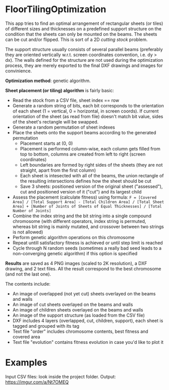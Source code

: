 # FloorTilingOptimization

This app tries to find an optimal arrangement of rectangular sheets (or tiles) of different sizes and thicknesses on a predefined support structure 
on the condition that the sheets can only be mounted on the beams. The sheets can be cut and/or flipped. This is sort of a 2D *cutting stock* problem.

The support structure usually consists of several parallel beams (preferably they are oriented vertically w.r.t. screen coordinates convention, i.e. dy > dx).
The walls defined for the structure are not used during the optimization process, they are merely exported to the final DXF drawings and images for convinience.

**Optimization method**: genetic algorithm.

**Sheet placement (or tiling) algorithm** is fairly basic:

 - Read the stock from a CSV file, sheet index == row
 - Generate a random string of bits, each bit corresponds to the orientation of each sheet (1 = vertical, 0 = horizontal, in screen coords).
 If current orientation of the sheet (as read from file) doesn't match bit value, sides of the sheet's rectangle will be swapped.
 - Generate a random permutation of sheet indexes
 - Place the sheets onto the support beams according to the generated permutation
   - Placement starts at (0, 0)
   - Placement is performed column-wise, each column gets filled from top to bottom, columns are created from left to right (screen coordinates)
   - Left boundaries are formed by right sides of the sheets (they are not straight, apart from the first column)
   - Each sheet is intesected with all of the beams, the union rectangle of the resulting intersections defines how the sheet should be cut
   - Save 3 sheets: positioned version of the original sheet ("assessed"), cut and positioned version of it ("cut") and its largest child
 - Assess the placement (calculate fitness) using formula: 
 `F = [Covered Area] / [Total Support Area] - [Total Children Area] / [Total Sheet Area] + [Number of Joints of Sheets of Equal Thicknesses] / [Total Number of Joints]`
 - Combine the index string and the bit string into a single compound chromosome (with different operators, index string is permuted, whereas bit string is mainly mutated, and crossover between two strings is not allowed)
 - Perform genetic algorithm operations on this chromosome
 - Repeat untill satisfactory fitness is achieved or until step limit is reached
 - Cycle through N random seeds (sometimes a really bad seed leads to a non-converging genetic algorithm) if this option is specified
 
**Results** are saved as 4 PNG images (scaled to 2K resolution), a DXF drawing, and 2 text files.
All the result correspond to the best chromosome (and not the last one).

The contents include:

 - An image of overlapped (not yet cut) sheets overlayed on the beams and walls
 - An image of cut sheets overlayed on the beams and walls
 - An image of children sheets overlayed on the beams and walls
 - An image of the support structure (as loaded from the CSV file)
 - DXF includes 4 layers (overlapped, cut, children, support), each sheet is tagged and grouped with its tag
 - Text file "order" includes chromosome contents, best fitness and covered area
 - Text file "evolution" contains fitness evolution in case you'd like to plot it
 
# Examples
Input CSV files: look inside the project folder.
Output: https://imgur.com/a/Nt7OMEQ
